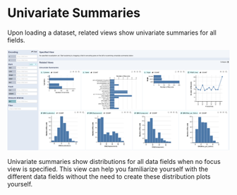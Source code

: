 # Univariate Summaries

Upon loading a dataset, related views show univariate summaries for all fields.

![](../.gitbook/assets/univariate.PNG)

Univariate summaries show distributions for all data fields when no focus view is specified. This view can help you familiarize yourself with the different data fields without the need to create these distribution plots yourself.

